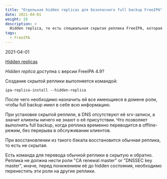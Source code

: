 ```yaml
---
title: "Отдельная hidden replicas для безопасного full backup FreeIPA"
date: 2021-04-01
weight: 10
description: >
  Hidden replica, то есть специальная скрытая реплика FreeIPA, которая не учавствует в обслуживании клиентов, но позволяет производить полный бэкап FreeIPA без перерыва в обслуживании.
tags:
  - FreeIPA
---
```


2021-04-01

[Hidden replicas](https://freeipa.readthedocs.io/en/latest/designs/hidden-replicas.html)

*Hidden replica* доступна с версии FreeIPA 4.9?

Создание скрытой реплики выполняется командой:
```
ipa-replica-install --hidden-replica
```

После чего необходимо назначить ей все имеющиеся в домене роли, чтобы full backup имел в себе всю информацию.

При установке скрытой реплили, в DNS отсутствуют её srv-записи, а значит клиенты ничего не знают о её присутствии. Что позволяет выполнять full backup, когда реплика временно переводится в offline-режим, без перерыва в обслуживании клиентов.

При восстановлении из такого бэкапа восстановится обычная реплика, то есть не скрытая.

Есть команда для перевода обычной реплики в скрытую и обратно. Реплика не должна нести роли "CA renewal master" or "DNSSEC key master", иначе, перед понижением её до hidden состояния, необходимо перенестить эти роли на другие реплики.
